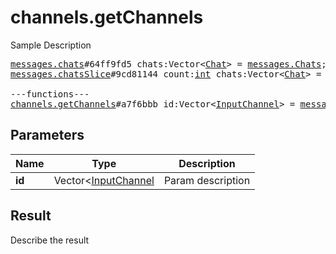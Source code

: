 # channels.getChannels

Sample Description

<pre>
<a href="../constructor/messages.chats">messages.chats</a>#64ff9fd5 chats:Vector&lt;<a href="../type/Chat.md">Chat</a>&gt; = <a href="../type/messages.Chats.md">messages.Chats</a>;
<a href="../constructor/messages.chatsSlice">messages.chatsSlice</a>#9cd81144 count:<a href="../type/int.md">int</a> chats:Vector&lt;<a href="../type/Chat.md">Chat</a>&gt; = <a href="../type/messages.Chats.md">messages.Chats</a>;

---functions---
<a href="../method/channels.getChannels.md">channels.getChannels</a>#a7f6bbb id:Vector&lt;<a href="../type/InputChannel.md">InputChannel</a>&gt; = <a href="../type/messages.Chats.md">messages.Chats</a>;
</pre>

## Parameters

| Name | Type | Description |
|------|:----:|-------------|
| **id** | Vector<[InputChannel](../type/InputChannel.md) | Param description |

## Result

Describe the result

